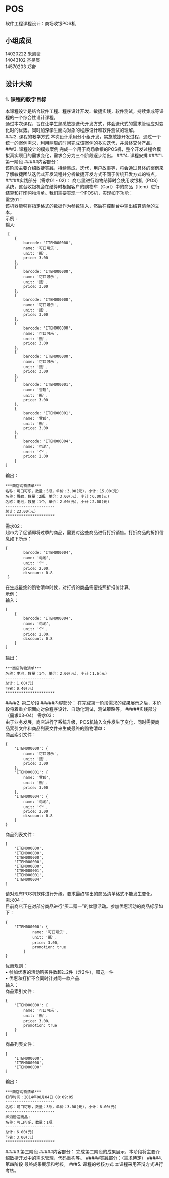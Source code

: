# POS
 软件工程课程设计：商场收银POS机  
## 小组成员
  14020222 朱凯豪  
  14043102 齐昊辰  
  14570203 郑帝  
## 设计大纲
### 1.	课程的教学目标
本课程设计是结合软件工程、程序设计开发、敏捷实践，软件测试，持续集成等课程的一个综合性设计课程。   
通过本次课程，旨在让学生熟悉敏捷迭代开发方式，体会迭代式的需求管理应对变化时的优势。同时加深学生面向对象的程序设计和软件测试的理解。   
###2.	课程的教学方式
本次设计采用分小组开发，实施敏捷开发过程，通过一个统一的案例需求，利用两周的时间完成该案例的多次迭代，并最终交付产品。   
###3.	课程设计的模拟案例
完成一个用于商场收银的POS机，整个开发过程会模拟真实项目的需求变化，需求会分为三个阶段逐步给出。
###4.	课程安排
####1.	第一阶段
#####内容部分：   
该阶段主要介绍敏捷实践，持续集成，迭代，用户故事等，将会通过具体的案例来了解敏捷团队迭代式开发流程并分析敏捷开发方式不同于传统开发方式的特点。  
#####实践部分（需求01 - 02）：
商店里进行购物结算时会使用收银机（POS）系统，这台收银机会在结算时根据客户的购物车（Cart）中的商品（Item）进行结算和打印购物清单。我们需要实现一个POS机，实现如下功能：  
	需求01：  
该机器能够将指定格式的数据作为参数输入，然后在控制台中输出结算清单的文本。  
示例 :  
输入:  
```
 [
    {
        barcode: 'ITEM000000',
        name: '可口可乐',
        unit: '瓶',
        price: 3.00
    },
    {
        barcode: 'ITEM000000',
        name: '可口可乐',
        unit: '瓶',
        price: 3.00
    },
    {
        barcode: 'ITEM000000',
        name: '可口可乐',
        unit: '瓶',
        price: 3.00
    },
    {
        barcode: 'ITEM000000',
        name: '可口可乐',
        unit: '瓶',
        price: 3.00
    },
    {
        barcode: 'ITEM000000',
        name: '可口可乐',
        unit: '瓶',
        price: 3.00
    },
    {
        barcode: 'ITEM000001',
        name: '雪碧',
        unit: '瓶',
        price: 3.00
    },
    {
        barcode: 'ITEM000001',
        name: '雪碧',
        unit: '瓶',
        price: 3.00
    },
    {
        barcode: 'ITEM000004',
        name: '电池',
        unit: '个',
        price: 2.00
    }
]
```
输出：  
```
***商店购物清单***
名称：可口可乐，数量：5瓶，单价：3.00(元)，小计：15.00(元)  
名称：雪碧，数量：2瓶，单价：3.00(元)，小计：6.00(元)  
名称：电池，数量：1个，单价：2.00(元)，小计：2.00(元)  
----------------------
总计：23.00(元)
**********************
```
需求02：  
超市为了促销即将过季的商品，需要对这些商品进行打折销售。打折商品的折扣信息如下所示：  
```
{
        barcode: 'ITEM000004',
        name: '电池',
        unit: '个',
        price: 2.00，
        discount: 0.8
 }
```
在生成最终的购物清单时候，对打折的商品需要按照折扣价计算。  
示例：  
输入：  
```
[
    {
        barcode: 'ITEM000004',
        name: '电池',
        unit: '个',
        price: 2.00，
        discount: 0.8
    }
]    
```
输出：  
```
***商店购物清单***
名称：电池，数量：1个，单价：2.00(元)，小计：1.6(元)
----------------------
总计：1.60(元)
节省：0.40(元)
**********************
```
####2. 第二阶段
#####内容部分：
在完成第一阶段需求的成果展示之后，本阶段将着重介绍面向对象程序设计、自动化测试，测试策略等。
#####实践部分（需求03-04）
需求03：  
由于业务发展，商店进行了系统升级，POS机输入文件发生了变化，同时需要商品索引文件和商品列表文件来生成最终的购物清单：  
商品索引文件：  
```
{
    'ITEM000000': {
        name: '可口可乐',
        unit: '瓶',
        price: 3.00 
    },
    'ITEM000001': {
        name: '雪碧',
        unit: '瓶',
        price: 3.00
    },
    'ITEM000004': {
        name: '电池',
        unit: '个',
        price: 2.00
        discount: 0.8
    }
}
```
商品列表文件：  
```
[
    'ITEM000000',
    'ITEM000000',
    'ITEM000000',
    'ITEM000000',
    'ITEM000000',
    'ITEM000001',
    'ITEM000001',
    'ITEM000004'
]
```
请对现有POS机软件进行升级，要求最终输出的商品清单格式不能发生变化。  
需求04：  
目前商店正在对部分商品进行“买二赠一”的优惠活动。参加优惠活动的商品标示如下：  
```
{
	'ITEM000000': {
			name: '可口可乐',
			unit: '瓶',
			price: 3.00，
			promotion: true	
		}
}
```
优惠规则：  
•	参加优惠的活动购买件数超过2件（含2件），赠送一件  
•	优惠和打折不会同时针对同一款产品.  
输入：  
商品索引文件：  
```
{
    'ITEM000000': {
        name: '可口可乐',
        unit: '瓶',
        price: 3.00，
        promotion: true
    }
}
```
商品列表文件：
```
[
    'ITEM000000',
    'ITEM000000',
    'ITEM000000'
]
```
输出：  
```
***商店购物清单***
打印时间：2014年08月04日 08:09:05
----------------------
名称：可口可乐，数量：3瓶，单价：3.00(元)，小计：6.00(元)
----------------------
挥泪赠送商品：
名称：可口可乐，数量：1瓶
----------------------
总计：6.00(元)
节省：3.00(元)
**********************
```
####3.第三阶段
#####内容部分：
完成第二阶段的成果展示，本阶段将主要介绍敏捷开发中的需求管理，代码重构等。
#####实践部分：（需求待定）
####4. 第四阶段
最终成果展示和考核。
###5.	课程的考核方式
本课程采用答辩方式进行考核。
